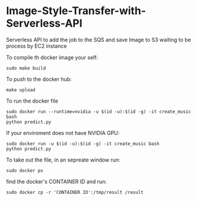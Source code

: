 # Image-Style-Transfer-with-Serverless-API
Serverless API to add the job to the SQS and save Image to S3 waiting to be process by EC2 instance

To compile th docker image your self:

    sudo make build


To push to the docker hub:

    make upload


To run the docker file

    sudo docker run --runtime=nvidia -u $(id -u):$(id -g) -it create_music bash
    python predict.py


If your enviroment does not have NVIDIA GPU:

    sudo docker run -u $(id -u):$(id -g) -it create_music bash
    python predict.py


To take out the file, in an sepreate window run:

    sudo docker ps


find the docker's  CONTAINER ID  and run:

    sudo docker cp -r 'CONTAINER ID':/tmp/result /result


